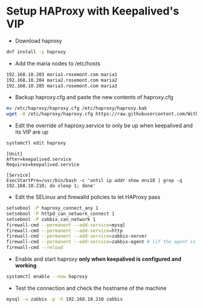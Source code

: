 # Setup HAProxy with Keepalived's VIP
* Download haproxy
```bash
dnf install -y haproxy
```

* Add the maria nodes to /etc/hosts
```bash
192.168.10.203 maria1.rosemont.com maria1
192.168.10.204 maria2.rosemont.com maria2
192.168.10.205 maria3.rosemont.com maria3
```

* Backup haproxy.cfg and paste the new contents of haproxy.cfg
```bash
mv /etc/haproxy/haproxy.cfg /etc/haproxy/haproxy.bak
wget -O /etc/haproxy/haproxy.cfg https://raw.githubusercontent.com/WitherMonarch/zabbix/refs/heads/main/infra/haproxy.cfg
```


* Edit the override of haproxy.service to only be up when keepalived and its VIP are up
```bash
systemctl edit haproxy
```
	[Unit]
	After=keepalived.service
	Requires=keepalived.service

	[Service]
	ExecStartPre=/usr/bin/bash -c 'until ip addr show ens18 | grep -q 192.168.10.210; do sleep 1; done'

* Edit the SELinux and firewalld policies to let HAProxy pass
```bash
setsebool -P haproxy_connect_any 1
setsebool -P httpd_can_network_connect 1
setsebool -P zabbix_can_network 1
firewall-cmd --permanent --add-service=mysql
firewall-cmd --permanent --add-service=http
firewall-cmd --permanent --add-service=zabbix-server
firewall-cmd --permanent --add-service=zabbix-agent # (if the agent is configured on this machine)
firewall-cmd --reload
```

* Enable and start haproxy **only when keepalived is configured and working**
```bash
systemctl enable --now haproxy
```

* Test the connection and check the hostname of the machine
```bash
mysql -u zabbix -p -h 192.168.10.210 zabbix
```
